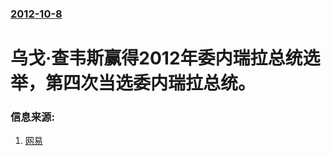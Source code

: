 ### [2012-10-8](/news/2012/10/8/index.md)

##### 
# 乌戈·查韦斯赢得2012年委内瑞拉总统选举，第四次当选委内瑞拉总统。




### 信息来源:

1. [网易](https://web.archive.org/web/20121011033635/http://news.163.com/12/1008/10/8D9OL0EF0001121M.html)
